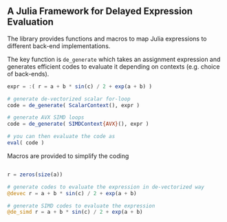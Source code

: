## A Julia Framework for Delayed Expression Evaluation

The library provides functions and macros to map Julia expressions to different back-end implementations.

The key function is ``de_generate`` which takes an assignment expression and generates efficient codes to evaluate it depending on contexts (e.g. choice of back-ends).

```julia
expr = :( r = a + b * sin(c) / 2 + exp(a + b) )

# generate de-vectorized scalar for-loop 
code = de_generate( ScalarContext(), expr )  

# generate AVX SIMD loops
code = de_generate( SIMDContext{AVX}(), expr )

# you can then evaluate the code as
eval( code )

``` 

Macros are provided to simplify the coding

```julia

r = zeros(size(a))

# generate codes to evaluate the expression in de-vectorized way
@devec r = a + b * sin(c) / 2 + exp(a + b)

# generate SIMD codes to evaluate the expression
@de_simd r = a + b * sin(c) / 2 + exp(a + b)

```
